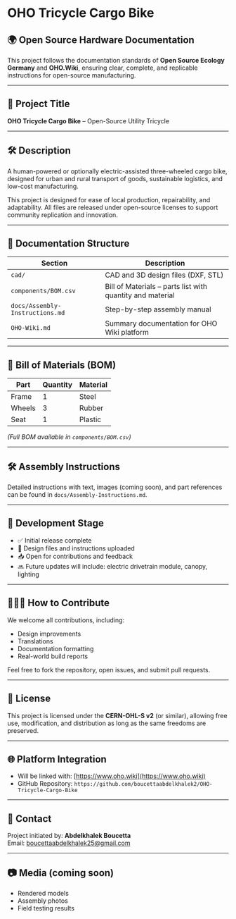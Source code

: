 # OHO Tricycle Cargo Bike

## 🌍 Open Source Hardware Documentation

This project follows the documentation standards of **Open Source Ecology Germany** and **OHO.Wiki**, ensuring clear, complete, and replicable instructions for open-source manufacturing.

---

## 📌 Project Title
**OHO Tricycle Cargo Bike** – Open-Source Utility Tricycle

---

## 🛠️ Description
A human-powered or optionally electric-assisted three-wheeled cargo bike, designed for urban and rural transport of goods, sustainable logistics, and low-cost manufacturing.

This project is designed for ease of local production, repairability, and adaptability. All files are released under open-source licenses to support community replication and innovation.

---

## 🧾 Documentation Structure

| Section | Description |
|--------|-------------|
| `cad/` | CAD and 3D design files (DXF, STL) |
| `components/BOM.csv` | Bill of Materials – parts list with quantity and material |
| `docs/Assembly-Instructions.md` | Step-by-step assembly manual |
| `OHO-Wiki.md` | Summary documentation for OHO Wiki platform |

---

## 🧰 Bill of Materials (BOM)
| Part | Quantity | Material |
|------|----------|----------|
| Frame | 1 | Steel |
| Wheels | 3 | Rubber |
| Seat | 1 | Plastic |

*(Full BOM available in `components/BOM.csv`)*

---

## 🛠️ Assembly Instructions
Detailed instructions with text, images (coming soon), and part references can be found in `docs/Assembly-Instructions.md`.

---

## 🧪 Development Stage
- ✅ Initial release complete
- 🔧 Design files and instructions uploaded
- 📥 Open for contributions and feedback
- 🔜 Future updates will include: electric drivetrain module, canopy, lighting

---

## 🧑‍🤝‍🧑 How to Contribute
We welcome all contributions, including:
- Design improvements
- Translations
- Documentation formatting
- Real-world build reports

Feel free to fork the repository, open issues, and submit pull requests.

---

## 📜 License
This project is licensed under the **CERN-OHL-S v2** (or similar), allowing free use, modification, and distribution as long as the same freedoms are preserved.

---

## 🌐 Platform Integration
- Will be linked with: [https://www.oho.wiki](https://www.oho.wiki)
- GitHub Repository: `https://github.com/boucettaabdelkhalek2/OHO-Tricycle-Cargo-Bike`

---

## 💬 Contact
Project initiated by: **Abdelkhalek Boucetta**  
Email: boucettaabdelkhalek25@gmail.com

---

## 📷 Media (coming soon)
- Rendered models
- Assembly photos
- Field testing results
